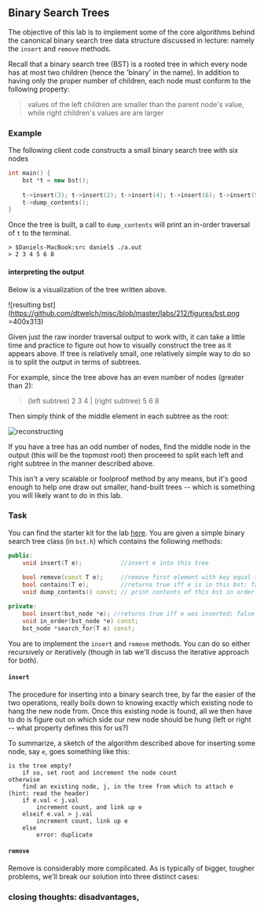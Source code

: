 ## Binary Search Trees

The objective of this lab is to implement some of the core algorithms behind the canonical 
binary search tree data structure discussed in lecture: namely the `insert` and `remove` 
methods.

Recall that a binary search tree (BST) is a rooted tree in which every node has at
most two children (hence the 'binary' in the name). In addition to having only the proper
number of children, each node must conform to the following property:

> values of the left children are smaller than the parent node's value, while right 
children's values are are larger

### Example

The following client code constructs a small binary search tree with six nodes

```c++
int main() {
	bst *t = new bst();
	
	t->insert(3); t->insert(2); t->insert(4); t->insert(6); t->insert(5); t->insert(8);
	t->dump_contents();
}
```

Once the tree is built, a call to `dump_contents` will print an in-order traversal of
`t` to the terminal.
```
> $Daniels-MacBook:src daniel$ ./a.out
> 2 3 4 5 6 8 
```

#### interpreting the output

Below is a visualization of the tree written above.

![resulting bst](https://github.com/dtwelch/misc/blob/master/labs/212/figures/bst.png =400x313)

Given just the raw inorder traversal output to work with, it can take a little time and 
practice to figure out how to visually construct the tree as it appears above. If
tree is relatively small, one relatively simple way to do so is to split the output in 
terms of subtrees. 

For example, since the tree above has an even number of nodes (greater than 2): 

>(left subtree) 2 3 4  |  	(right subtree) 5 6 8

Then simply think of the middle element in each subtree as the root:

![reconstructing](https://raw.githubusercontent.com/dtwelch/misc/master/labs/212/figures/split.png)

If you have a tree has an odd number of nodes, find the middle node in the output (this 
will be the topmost root) then proceeed to split each left and right subtree in the manner 
described above.

This isn't a very scalable or foolproof method by any means, but it's good enough to help
one draw out smaller, hand-built trees -- which is something you will likely want to do in
this lab.

### Task

You can find the starter kit for the lab [here](https://github.com/dtwelch/misc/tree/master/labs/212/src).
You are given a simple binary search tree class (in `bst.h`) which contains the following
methods:

```c++
public:
	void insert(T e);			//insert e into this tree 
	
	bool remove(const T e);		//remove first element with key equal to e
	bool contains(T e);			//returns true iff e is in this bst; false otherwise
	void dump_contents() const; // print contents of this bst in order

private:
	bool insert(bst_node *e); //returns true iff e was inserted; false otherwise
	void in_order(bst_node *e) const;
	bst_node *search_for(T e) const; 
```

You are to implement the `insert` and `remove` methods. You can do so either recursively 
or iteratively (though in lab we'll discuss the iterative approach for both).

#### `insert`

The procedure for inserting into a binary search tree, by far the easier of the two 
operations, really boils down to knowing exactly which existing node to hang the new 
node from. Once this existing node is found, all we then have to do is figure out on 
which side our new node should be hung (left or right -- what property defines this for us?)

To summarize, a sketch of the algorithm described above for inserting some node, 
say `e`, goes something like this:

```
is the tree empty? 
	if so, set root and increment the node count
otherwise
	find an existing node, j, in the tree from which to attach e (hint: read the header)
	if e.val < j.val
		increment count, and link up e
	elseif e.val > j.val
		increment count, link up e
	else
		error: duplicate 
```

#### `remove` 

Remove is considerably more complicated. As is typically of bigger, tougher problems, 
we'll break our solution into three distinct cases:



### closing thoughts: disadvantages, 